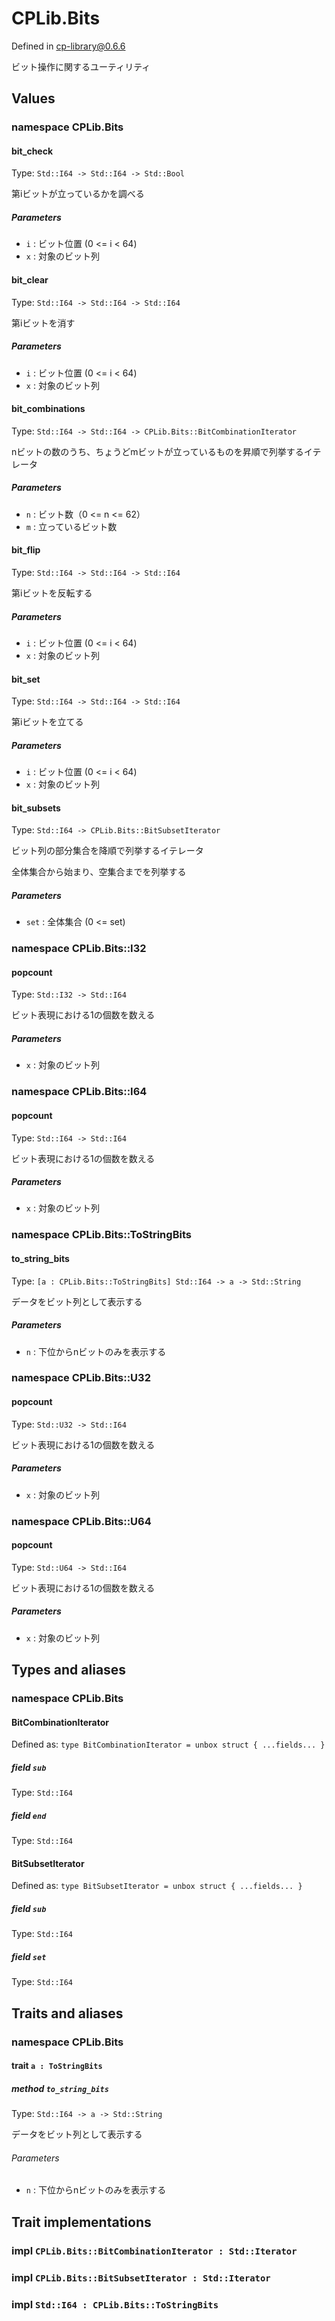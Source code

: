 # CPLib.Bits

Defined in cp-library@0.6.6

ビット操作に関するユーティリティ

## Values

### namespace CPLib.Bits

#### bit_check

Type: `Std::I64 -> Std::I64 -> Std::Bool`

第iビットが立っているかを調べる

##### Parameters

- `i` : ビット位置 (0 <= i < 64)
- `x` : 対象のビット列

#### bit_clear

Type: `Std::I64 -> Std::I64 -> Std::I64`

第iビットを消す

##### Parameters

- `i` : ビット位置 (0 <= i < 64)
- `x` : 対象のビット列

#### bit_combinations

Type: `Std::I64 -> Std::I64 -> CPLib.Bits::BitCombinationIterator`

nビットの数のうち、ちょうどmビットが立っているものを昇順で列挙するイテレータ

##### Parameters

- `n` : ビット数（0 <= n <= 62）
- `m` : 立っているビット数

#### bit_flip

Type: `Std::I64 -> Std::I64 -> Std::I64`

第iビットを反転する

##### Parameters

- `i` : ビット位置 (0 <= i < 64)
- `x` : 対象のビット列

#### bit_set

Type: `Std::I64 -> Std::I64 -> Std::I64`

第iビットを立てる

##### Parameters

- `i` : ビット位置 (0 <= i < 64)
- `x` : 対象のビット列

#### bit_subsets

Type: `Std::I64 -> CPLib.Bits::BitSubsetIterator`

ビット列の部分集合を降順で列挙するイテレータ

全体集合から始まり、空集合までを列挙する

##### Parameters

- `set` : 全体集合 (0 <= set)

### namespace CPLib.Bits::I32

#### popcount

Type: `Std::I32 -> Std::I64`

ビット表現における1の個数を数える

##### Parameters

- `x` : 対象のビット列

### namespace CPLib.Bits::I64

#### popcount

Type: `Std::I64 -> Std::I64`

ビット表現における1の個数を数える

##### Parameters

- `x` : 対象のビット列

### namespace CPLib.Bits::ToStringBits

#### to_string_bits

Type: `[a : CPLib.Bits::ToStringBits] Std::I64 -> a -> Std::String`

データをビット列として表示する

##### Parameters

- `n` : 下位からnビットのみを表示する

### namespace CPLib.Bits::U32

#### popcount

Type: `Std::U32 -> Std::I64`

ビット表現における1の個数を数える

##### Parameters

- `x` : 対象のビット列

### namespace CPLib.Bits::U64

#### popcount

Type: `Std::U64 -> Std::I64`

ビット表現における1の個数を数える

##### Parameters

- `x` : 対象のビット列

## Types and aliases

### namespace CPLib.Bits

#### BitCombinationIterator

Defined as: `type BitCombinationIterator = unbox struct { ...fields... }`

##### field `sub`

Type: `Std::I64`

##### field `end`

Type: `Std::I64`

#### BitSubsetIterator

Defined as: `type BitSubsetIterator = unbox struct { ...fields... }`

##### field `sub`

Type: `Std::I64`

##### field `set`

Type: `Std::I64`

## Traits and aliases

### namespace CPLib.Bits

#### trait `a : ToStringBits`

##### method `to_string_bits`

Type: `Std::I64 -> a -> Std::String`

データをビット列として表示する

###### Parameters

- `n` : 下位からnビットのみを表示する

## Trait implementations

### impl `CPLib.Bits::BitCombinationIterator : Std::Iterator`

### impl `CPLib.Bits::BitSubsetIterator : Std::Iterator`

### impl `Std::I64 : CPLib.Bits::ToStringBits`